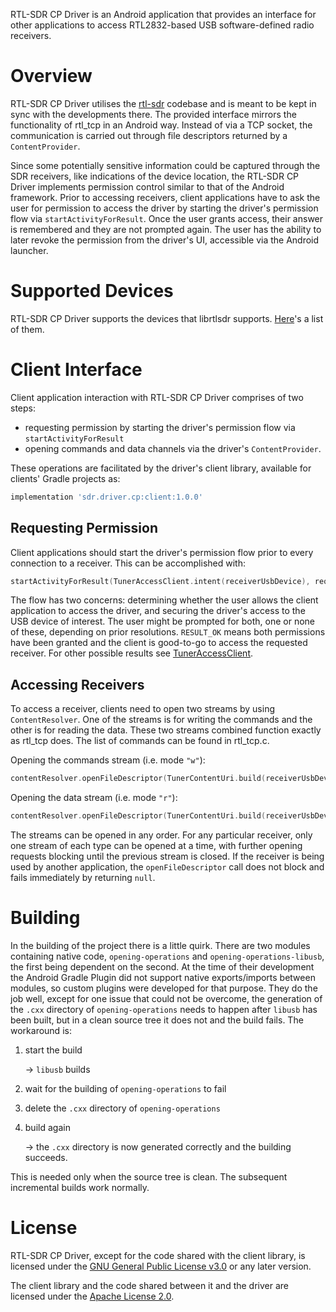 RTL-SDR CP Driver is an Android application that provides an interface for other applications to
access RTL2832-based USB software-defined radio receivers.

Overview
========

RTL-SDR CP Driver utilises the
[rtl-sdr](https://osmocom.org/projects/rtl-sdr/wiki/Rtl-sdr#Software) codebase and is meant to be
kept in sync with the developments there. The provided interface mirrors the functionality of
rtl_tcp in an Android way. Instead of via a TCP socket, the communication is carried out through
file descriptors returned by a `ContentProvider`.

Since some potentially sensitive information could be captured through the SDR receivers, like
indications of the device location, the RTL-SDR CP Driver implements permission control similar to
that of the Android framework. Prior to accessing receivers, client applications have to ask the
user for permission to access the driver by starting the driver's permission flow via
`startActivityForResult`. Once the user grants access, their answer is remembered and they are
not prompted again. The user has the ability to later revoke the permission from the driver's UI,
accessible via the Android launcher.

Supported Devices
=================

RTL-SDR CP Driver supports the devices that librtlsdr supports.
[Here](permissions/shell/src/main/res/xml/device_filter.xml)'s a list of them.

Client Interface
================

Client application interaction with RTL-SDR CP Driver comprises of two steps:

* requesting permission by starting the driver's permission flow via `startActivityForResult`
* opening commands and data channels via the driver's `ContentProvider`.

These operations are facilitated by the driver's client library, available for clients' Gradle
projects as:

```groovy
implementation 'sdr.driver.cp:client:1.0.0'
```

Requesting Permission
---------------------

Client applications should start the driver's permission flow prior to every connection to a
receiver. This can be accomplished with:

```kotlin
startActivityForResult(TunerAccessClient.intent(receiverUsbDevice), requestCode)
```

The flow has two concerns: determining whether the user allows the client application to access
the driver, and securing the driver's access to the USB device of interest. The user might be
prompted for both, one or none of these, depending on prior resolutions. `RESULT_OK` means both
permissions have been granted and the client is good-to-go to access the requested receiver. For
other possible results see
[TunerAccessClient](permissions/shell/clientshared/src/main/java/sdr/driver/cp/permissions/TunerAccessClient.kt).

Accessing Receivers
-------------------

To access a receiver, clients need to open two streams by using `ContentResolver`. One of the
streams is for writing the commands and the other is for reading the data. These two streams
combined function exactly as rtl_tcp does. The list of commands can be found in rtl_tcp.c.

Opening the commands stream (i.e. mode `"w"`):

```kotlin
contentResolver.openFileDescriptor(TunerContentUri.build(receiverUsbDevice, context), "w")
```

Opening the data stream (i.e. mode `"r"`):

```kotlin
contentResolver.openFileDescriptor(TunerContentUri.build(receiverUsbDevice, context), "r")
```

The streams can be opened in any order. For any particular receiver, only one stream of each type
can be opened at a time, with further opening requests blocking until the previous stream is
closed. If the receiver is being used by another application, the `openFileDescriptor` call does not
block and fails immediately by returning `null`.

Building
========

In the building of the project there is a little quirk. There are two modules containing native
code, `opening-operations` and `opening-operations-libusb`, the first being dependent on the second.
At the time of their development the Android Gradle Plugin did not support native exports/imports
between modules, so custom plugins were developed for that purpose. They do the job well, except
for one issue that could not be overcome, the generation of the `.cxx` directory of
`opening-operations` needs to happen after `libusb` has been built, but in a clean source tree it
does not and the build fails. The workaround is:

1. start the build

   -> `libusb` builds

2. wait for the building of `opening-operations` to fail

3. delete the `.cxx` directory of `opening-operations`

4. build again

   -> the `.cxx` directory is now generated correctly and the building succeeds.

This is needed only when the source tree is clean. The subsequent incremental builds work normally.

License
=======

RTL-SDR CP Driver, except for the code shared with the client library, is licensed under the
[GNU General Public License v3.0](Licenses/GPL-3.txt) or any later version.

The client library and the code shared between it and the driver are licensed under the
[Apache License 2.0](Licenses/Apache-2.0.txt).
